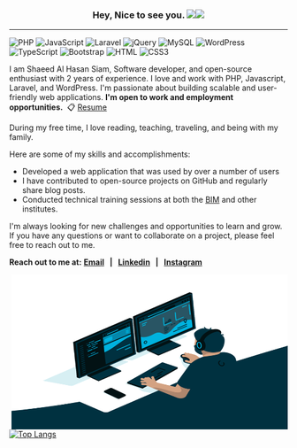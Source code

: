 <h3 align="center">Hey, Nice to see you. <img src="https://media.giphy.com/media/hvRJCLFzcasrR4ia7z/giphy.gif" width="28"><img src="https://emojis.slackmojis.com/emojis/images/1531849430/4246/blob-sunglasses.gif?1531849430" width="28"/></h3>
<hr>

![PHP](https://img.shields.io/badge/PHP-777BB4?style=flat-square&logo=php&logoColor=white)
![JavaScript](https://img.shields.io/badge/JavaScript-F7DF1E?style=flat-square&logo=javascript&logoColor=black)
![Laravel](https://img.shields.io/badge/Laravel-FF2D20?style=flat-square&logo=laravel&logoColor=white)
![jQuery](https://img.shields.io/badge/jQuery-0769AD?style=flat-square&logo=jquery&logoColor=white)
![MySQL](https://img.shields.io/badge/MySQL-005C84?style=flat-square&logo=mysql&logoColor=white)
![WordPress](https://img.shields.io/badge/Wordpress-21759B?style=flat-square&logo=wordpress&logoColor=white)
![TypeScript](https://img.shields.io/badge/TypeScript-007ACC?style=flat-square&logo=typescript&logoColor=white)
![Bootstrap](https://img.shields.io/badge/Bootstrap-563D7C?style=flat-square&logo=bootstrap&logoColor=white)
![HTML](https://img.shields.io/badge/HTML5-E34F26?style=flat-square&logo=html5&logoColor=white)
![CSS3](https://img.shields.io/badge/CSS3-1572B6?style=flat-square&logo=css3&logoColor=white)

<p>I am Shaeed Al Hasan Siam, Software developer, and open-source enthusiast with 2 years of experience. I love and work with PHP, Javascript, Laravel, and WordPress. I'm passionate about building scalable and user-friendly web applications. <b>I'm open to work and employment opportunities.</b>
<g-emoji class="g-emoji" alias="love_letter" fallback-src="https://github.githubassets.com/images/icons/emoji/unicode/1f48c.png">&nbsp📋</g-emoji> <a href="http://siamshaeed.com" target="_blank">Resume</a></p>
<p>During my free time, I love reading, teaching, traveling, and being with my family.</p> 

<p>Here are some of my skills and accomplishments:</p>
    <ul>
        <li>Developed a web application that was used by over a number of users</li>
        <li>I have contributed to open-source projects on GitHub and regularly share blog posts.</li>
        <li>Conducted technical training sessions at both the <a href="https://bim.gov.bd/" target="_blank">BIM</a> and other institutes.</li>
    </ul>
    <p>I'm always looking for new challenges and opportunities to learn and grow. If you have any questions or want to collaborate on a project, please feel free to reach out to me.</p>

<p><b>Reach out to me at:</b>
<b><a href="mailto:siamshaeed@gmail.com" target="_blank">Email</a>  &nbsp; | &nbsp; 
	<a href="https://www.linkedin.com/in/siamshaeed/" target="_blank">Linkedin</a> &nbsp; | &nbsp; 
	<a href="https://www.instagram.com/siamshaeed/" target="_blank">Instagram</a></b></p>
</hr>

<a href="http://siamshaeed.me">
<img align="right" target="_blank" alt="_siam_shaeed" src="https://github.com/SiamShaeed/siamshaeed/blob/main/image/code_siam.gif?raw=true" width="500" height="280"/> 
</a>


[![Top Langs](https://github-readme-stats.vercel.app/api/top-langs/?username=siamshaeed&langs_count=5)](https://github.com/siamshaeed)




